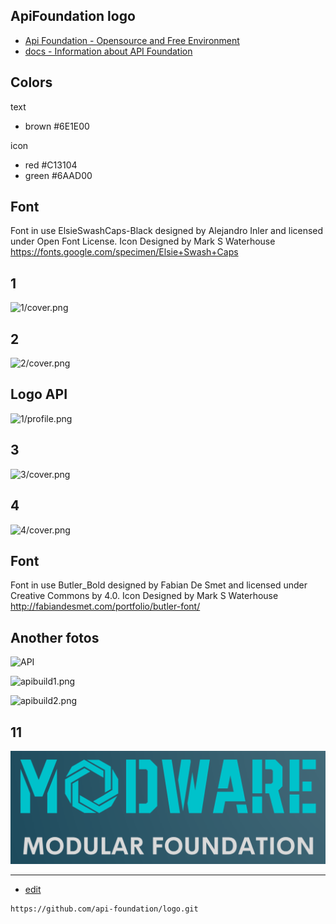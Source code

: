 ## ApiFoundation logo

+ [Api Foundation - Opensource and Free Environment](https://www.apifoundation.com/)
+ [docs - Information about API Foundation](https://docs.apifoundation.com/)

## Colors
text
+ brown #6E1E00

icon
+ red #C13104
+ green #6AAD00

## Font
Font in use ElsieSwashCaps-Black designed by Alejandro Inler and licensed under Open Font License. Icon Designed by Mark S Waterhouse
https://fonts.google.com/specimen/Elsie+Swash+Caps

## 1
![1/cover.png](1/cover.png)

## 2
![2/cover.png](2/cover.png)

## Logo API
![1/profile.png](1/profile.png)


## 3
![3/cover.png](3/cover.png)

## 4
![4/cover.png](4/cover.png)

## Font

Font in use Butler_Bold designed by Fabian De Smet and licensed under Creative Commons by 4.0. Icon Designed by Mark S Waterhouse
http://fabiandesmet.com/portfolio/butler-font/
 
 
## Another fotos

![API](API.png)

![apibuild1.png](apibuild1.png)

![apibuild2.png](apibuild2.png)



## 11
![11/rectangle.png](11/rectangle.png)


---
+ [edit](https://github.com/api-foundation/logo/edit/master/README.md)

```
https://github.com/api-foundation/logo.git
```
